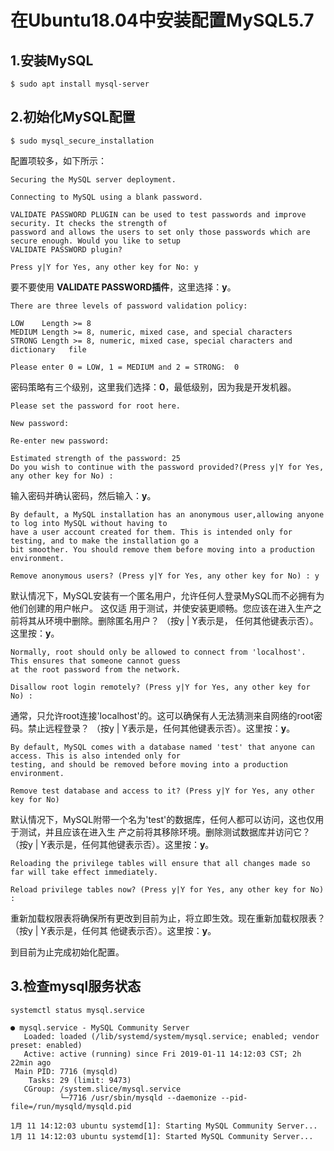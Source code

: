 在Ubuntu18.04中安装配置MySQL5.7
================================================================================
## 1.安装MySQL
```shell
$ sudo apt install mysql-server
```

## 2.初始化MySQL配置
```shell
$ sudo mysql_secure_installation
```
配置项较多，如下所示：
```
Securing the MySQL server deployment.

Connecting to MySQL using a blank password.

VALIDATE PASSWORD PLUGIN can be used to test passwords and improve security. It checks the strength of 
password and allows the users to set only those passwords which are secure enough. Would you like to setup 
VALIDATE PASSWORD plugin?

Press y|Y for Yes, any other key for No: y
```
要不要使用 **VALIDATE PASSWORD插件**，这里选择：**y**。

```
There are three levels of password validation policy:

LOW    Length >= 8
MEDIUM Length >= 8, numeric, mixed case, and special characters
STRONG Length >= 8, numeric, mixed case, special characters and dictionary   file

Please enter 0 = LOW, 1 = MEDIUM and 2 = STRONG:  0
```
密码策略有三个级别，这里我们选择：**0**，最低级别，因为我是开发机器。

```
Please set the password for root here.

New password: 

Re-enter new password: 

Estimated strength of the password: 25 
Do you wish to continue with the password provided?(Press y|Y for Yes, any other key for No) : 
```
输入密码并确认密码，然后输入：**y**。

```
By default, a MySQL installation has an anonymous user,allowing anyone to log into MySQL without having to 
have a user account created for them. This is intended only for testing, and to make the installation go a 
bit smoother. You should remove them before moving into a production environment.

Remove anonymous users? (Press y|Y for Yes, any other key for No) : y
```
默认情况下，MySQL安装有一个匿名用户，允许任何人登录MySQL而不必拥有为他们创建的用户帐户。 这仅适
用于测试，并使安装更顺畅。您应该在进入生产之前将其从环境中删除。删除匿名用户？ （按y | Y表示是，
任何其他键表示否）。这里按：**y**。

```
Normally, root should only be allowed to connect from 'localhost'. This ensures that someone cannot guess 
at the root password from the network.

Disallow root login remotely? (Press y|Y for Yes, any other key for No) : 
```
通常，只允许root连接'localhost'的。这可以确保有人无法猜测来自网络的root密码。禁止远程登录？ 
（按y | Y表示是，任何其他键表示否）。这里按：**y**。

```
By default, MySQL comes with a database named 'test' that anyone can access. This is also intended only for 
testing, and should be removed before moving into a production environment.

Remove test database and access to it? (Press y|Y for Yes, any other key for No)
```
默认情况下，MySQL附带一个名为'test'的数据库，任何人都可以访问，这也仅用于测试，并且应该在进入生
产之前将其移除环境。删除测试数据库并访问它？ （按y | Y表示是，任何其他键表示否）。这里按：**y**。

```
Reloading the privilege tables will ensure that all changes made so far will take effect immediately.

Reload privilege tables now? (Press y|Y for Yes, any other key for No) : 
```
重新加载权限表将确保所有更改到目前为止，将立即生效。现在重新加载权限表？ （按y | Y表示是，任何其
他键表示否）。这里按：**y**。

到目前为止完成初始化配置。

## 3.检查mysql服务状态
```shell
systemctl status mysql.service
```
```
● mysql.service - MySQL Community Server
   Loaded: loaded (/lib/systemd/system/mysql.service; enabled; vendor preset: enabled)
   Active: active (running) since Fri 2019-01-11 14:12:03 CST; 2h 22min ago
 Main PID: 7716 (mysqld)
    Tasks: 29 (limit: 9473)
   CGroup: /system.slice/mysql.service
           └─7716 /usr/sbin/mysqld --daemonize --pid-file=/run/mysqld/mysqld.pid

1月 11 14:12:03 ubuntu systemd[1]: Starting MySQL Community Server...
1月 11 14:12:03 ubuntu systemd[1]: Started MySQL Community Server...
```
